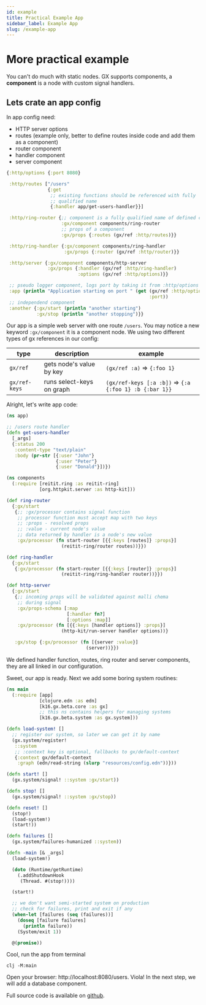 ```yaml
---
id: example
title: Practical Example App
sidebar_label: Example App
slug: /example-app
---
```


# More practical example

You can't do much with static nodes. GX supports components, a **component** is a node with custom signal handlers.

## Lets crate an app config

In app config need:
- HTTP server options
- routes (example only, better to define routes inside code and add them as a component)
- router component
- handler component
- server component

```clojure title="resources/config.edn"
{:http/options {:port 8080}

 :http/routes ["/users"
               {:get
                ;; existing functions should be referenced with fully
                ;; qualified name
                {:handler app/get-users-handler}}]

 :http/ring-router {;; component is a fully qualified name of defined component
                    :gx/component components/ring-router
                    ;; props of a component
                    :gx/props {:routes (gx/ref :http/routes)}}

 :http/ring-handler {:gx/component components/ring-handler
                     :gx/props {:router (gx/ref :http/router)}}

 :http/server {:gx/component components/http-server
               :gx/props {:handler (gx/ref :http/ring-handler)
                          :options (gx/ref :http/options)}}

 ;; pseudo logger component, logs port by taking it from :http/options
 :app (println "Application starting on port " (get (gx/ref :http/options)
                                                    :port))
 ;; independend component
 :another {:gx/start (println "another starting")
           :gx/stop (println "another stopping")}}
```
Our app is a simple web server with one route `/users`. You may notice a new keyword `:gx/component` it is a component node. We using two different types of gx references in our config:

| type          | description        | example                                                  |
| ------------- | ------------------ | -------------------------------------------------------- |
| `gx/ref`      | gets node's value by key | `(gx/ref :a)` => `{:foo 1}`                              |
| `gx/ref-keys` | runs select-keys on graph | `(gx/ref-keys [:a :b])` => `{:a {:foo 1} :b {:bar 1}}` |

Alright, let's write app code:

```clojure title="src/app.clj"
(ns app)

;; /users route handler
(defn get-users-handler
  [_args]
  {:status 200
   :content-type "text/plain"
   :body (pr-str [{:user "John"}
                  {:user "Peter"}
                  {:user "Donald"}])})
```

```clojure title="src/components.clj"
(ns components
  (:require [reitit.ring :as reitit-ring]
            [org.httpkit.server :as http-kit]))

(def ring-router
  {:gx/start
   {;; :gx/processor contains signal function
    ;; processor function must accept map with two keys
    ;; :props - resolved props
    ;; :value - current node's value
    ;; data returned by handler is a node's new value
    :gx/processor (fn start-router [{{:keys [routes]} :props}]
                    (reitit-ring/router routes))}})

(def ring-handler
  {:gx/start
   {:gx/processor (fn start-router [{{:keys [router]} :props}]
                    (reitit-ring/ring-handler router))}})

(def http-server
  {:gx/start
   {;; incoming props will be validated against malli chema
    ;; during signal
    :gx/props-schema [:map
                      [:handler fn?]
                      [:options :map]]
    :gx/processor (fn [{{:keys [handler options]} :props}]
                    (http-kit/run-server handler options))}

   :gx/stop {:gx/processor (fn [{server :value}]
                             (server))}})

```

We defined handler function, routes, ring router and server components, they are all linked in our configuration.

Sweet, our app is ready. Next we add some boring system routines:

```clojure title="src/main.clj"
(ns main
  (:require [app]
            [clojure.edn :as edn]
            [k16.gx.beta.core :as gx]
            ;; this ns contains helpers for managing systems
            [k16.gx.beta.system :as gx.system]))

(defn load-system! []
  ;; register our system, so later we can get it by name
  (gx.system/register!
   ::system
   ;; :context key is optional, fallbacks to gx/default-context
   {:context gx/default-context
    :graph (edn/read-string (slurp "resources/config.edn"))}))

(defn start! []
  (gx.system/signal! ::system :gx/start))

(defn stop! []
  (gx.system/signal! ::system :gx/stop))

(defn reset! []
  (stop!)
  (load-system!)
  (start!))

(defn failures []
  (gx.system/failures-humanized ::system))

(defn -main [& _args]
  (load-system!)

  (doto (Runtime/getRuntime)
    (.addShutdownHook
     (Thread. #(stop!))))

  (start!)

  ;; we don't want semi-started system on production
  ;; check for failures, print and exit if any
  (when-let [failures (seq (failures))]
    (doseq [failure failures]
      (println failure))
    (System/exit 1))

  @(promise))
```

Cool, run the app from terminal
```
clj -M:main
```
Open your browser: http://localhost:8080/users. Viola! In the next step, we will add a database component.

Full source code is available on [github](https://github.com/kepler16/gx.cljc/tree/master/examples/simple).